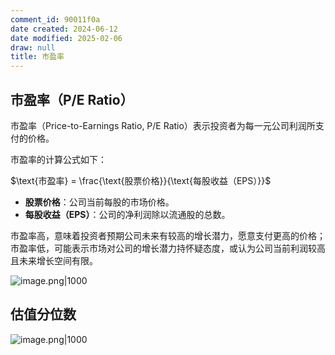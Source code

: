```yaml
---
comment_id: 90011f0a
date created: 2024-06-12
date modified: 2025-02-06
draw: null
title: 市盈率
---
```

## 市盈率（P/E Ratio）

市盈率（Price-to-Earnings Ratio, P/E Ratio）表示投资者为每一元公司利润所支付的价格。

市盈率的计算公式如下：

$\text{市盈率} = \frac{\text{股票价格}}{\text{每股收益（EPS）}}$

- **股票价格**：公司当前每股的市场价格。
- **每股收益（EPS）**：公司的净利润除以流通股的总数。

市盈率高，意味着投资者预期公司未来有较高的增长潜力，愿意支付更高的价格；
市盈率低，可能表示市场对公司的增长潜力持怀疑态度，或认为公司当前利润较高且未来增长空间有限。

![image.png|1000](https://imagehosting4picgo.oss-cn-beijing.aliyuncs.com/imagehosting/fix-dir%2Fpicgo%2Fpicgo-clipboard-images%2F2024%2F10%2F06%2F15-34-16-4d774d2449d7418786c11cf8ff289c2e-202410061534857-1707b9.png)

## 估值分位数

![image.png|1000](https://imagehosting4picgo.oss-cn-beijing.aliyuncs.com/imagehosting/fix-dir%2Fpicgo%2Fpicgo-clipboard-images%2F2024%2F10%2F06%2F15-36-50-6ee8a2adfd6fd8e52d267441eb8a34a8-202410061536516-a0ad7b.png)
